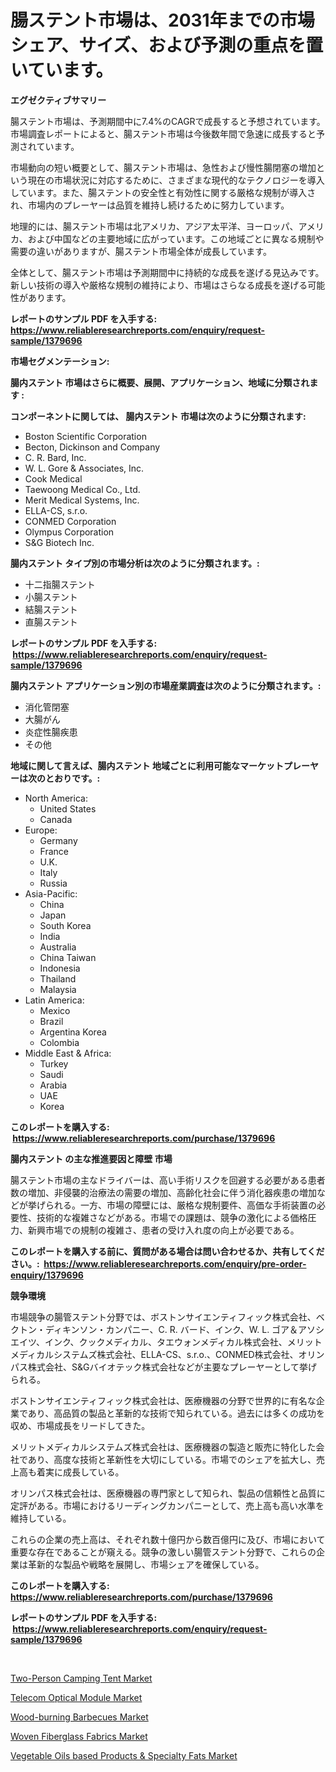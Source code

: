 <p><h1>腸ステント市場は、2031年までの市場シェア、サイズ、および予測の重点を置いています。</h1></p><p><strong>エグゼクティブサマリー</strong></p>
<p><p>腸ステント市場は、予測期間中に7.4%のCAGRで成長すると予想されています。市場調査レポートによると、腸ステント市場は今後数年間で急速に成長すると予測されています。</p><p>市場動向の短い概要として、腸ステント市場は、急性および慢性腸閉塞の増加という現在の市場状況に対応するために、さまざまな現代的なテクノロジーを導入しています。また、腸ステントの安全性と有効性に関する厳格な規制が導入され、市場内のプレーヤーは品質を維持し続けるために努力しています。</p><p>地理的には、腸ステント市場は北アメリカ、アジア太平洋、ヨーロッパ、アメリカ、および中国などの主要地域に広がっています。この地域ごとに異なる規制や需要の違いがありますが、腸ステント市場全体が成長しています。</p><p>全体として、腸ステント市場は予測期間中に持続的な成長を遂げる見込みです。新しい技術の導入や厳格な規制の維持により、市場はさらなる成長を遂げる可能性があります。</p></p>
<p><strong>レポートのサンプル PDF を入手する: <a href="https://www.reliableresearchreports.com/enquiry/request-sample/1379696">https://www.reliableresearchreports.com/enquiry/request-sample/1379696</a></strong></p>
<p><strong>市場セグメンテーション:</strong></p>
<p><strong> 腸内ステント 市場はさらに概要、展開、アプリケーション、地域に分類されます :</strong></p>
<p><strong>コンポーネントに関しては、 腸内ステント 市場は次のように分類されます: &nbsp;</strong></p>
<p><ul><li>Boston Scientific Corporation</li><li>Becton, Dickinson and Company</li><li>C. R. Bard, Inc.</li><li>W. L. Gore & Associates, Inc.</li><li>Cook Medical</li><li>Taewoong Medical Co., Ltd.</li><li>Merit Medical Systems, Inc.</li><li>ELLA-CS, s.r.o.</li><li>CONMED Corporation</li><li>Olympus Corporation</li><li>S&G Biotech Inc.</li></ul></p>
<p><strong> 腸内ステント タイプ別の市場分析は次のように分類されます。:</strong></p>
<p><ul><li>十二指腸ステント</li><li>小腸ステント</li><li>結腸ステント</li><li>直腸ステント</li></ul></p>
<p><strong>レポートのサンプル PDF を入手する: &nbsp;<a href="https://www.reliableresearchreports.com/enquiry/request-sample/1379696">https://www.reliableresearchreports.com/enquiry/request-sample/1379696</a></strong></p>
<p><strong> 腸内ステント アプリケーション別の市場産業調査は次のように分類されます。:</strong></p>
<p><ul><li>消化管閉塞</li><li>大腸がん</li><li>炎症性腸疾患</li><li>その他</li></ul></p>
<p><strong>地域に関して言えば、腸内ステント 地域ごとに利用可能なマーケットプレーヤーは次のとおりです。:</strong></p>
<p><ul>
    <li>
        North America:
        <ul>
            <li>United States</li>
            <li>Canada</li>
        </ul>
    </li>
    <li>
        Europe:
        <ul>
            <li>Germany</li>
            <li>France</li>
            <li>U.K.</li>
            <li>Italy</li>
            <li>Russia</li>
        </ul>
    </li>
    <li>
        Asia-Pacific:
        <ul>
            <li>China</li>
            <li>Japan</li>
            <li>South Korea</li>
            <li>India</li>
            <li>Australia</li>
            <li>China Taiwan</li>
            <li>Indonesia</li>
            <li>Thailand</li>
            <li>Malaysia</li>
        </ul>
    </li>
    <li>
        Latin America:
        <ul>
            <li>Mexico</li>
            <li>Brazil</li>
            <li>Argentina Korea</li>
            <li>Colombia</li>
        </ul>
    </li>
    <li>
        Middle East & Africa:
        <ul>
            <li>Turkey</li>
            <li>Saudi</li>
            <li>Arabia</li>
            <li>UAE</li>
            <li>Korea</li>
        </ul>
    </li>
    </ul></p>
<p><strong>このレポートを購入する: &nbsp;<a href="https://www.reliableresearchreports.com/purchase/1379696">https://www.reliableresearchreports.com/purchase/1379696</a></strong></p>
<p><strong>腸内ステント の主な推進要因と障壁 市場</strong></p>
<p><p>腸ステント市場の主なドライバーは、高い手術リスクを回避する必要がある患者数の増加、非侵襲的治療法の需要の増加、高齢化社会に伴う消化器疾患の増加などが挙げられる。一方、市場の障壁には、厳格な規制要件、高価な手術装置の必要性、技術的な複雑さなどがある。市場での課題は、競争の激化による価格圧力、新興市場での規制の複雑さ、患者の受け入れ度の向上が必要である。</p></p>
<p><strong>このレポートを購入する前に、質問がある場合は問い合わせるか、共有してください。:&nbsp; <a href="https://www.reliableresearchreports.com/enquiry/pre-order-enquiry/1379696">https://www.reliableresearchreports.com/enquiry/pre-order-enquiry/1379696</a></strong></p>
<p><strong>競争環境</strong></p>
<p><p>市場競争の腸管ステント分野では、ボストンサイエンティフィック株式会社、ベクトン・ディキンソン・カンパニー、C. R. バード、インク、W. L. ゴア＆アソシエイツ、インク、クックメディカル、タエウォンメディカル株式会社、メリットメディカルシステムズ株式会社、ELLA-CS、s.r.o.、CONMED株式会社、オリンパス株式会社、S&Gバイオテック株式会社などが主要なプレーヤーとして挙げられる。</p><p>ボストンサイエンティフィック株式会社は、医療機器の分野で世界的に有名な企業であり、高品質の製品と革新的な技術で知られている。過去には多くの成功を収め、市場成長をリードしてきた。</p><p>メリットメディカルシステムズ株式会社は、医療機器の製造と販売に特化した会社であり、高度な技術と革新性を大切にしている。市場でのシェアを拡大し、売上高も着実に成長している。</p><p>オリンパス株式会社は、医療機器の専門家として知られ、製品の信頼性と品質に定評がある。市場におけるリーディングカンパニーとして、売上高も高い水準を維持している。</p><p>これらの企業の売上高は、それぞれ数十億円から数百億円に及び、市場において重要な存在であることが窺える。競争の激しい腸管ステント分野で、これらの企業は革新的な製品や戦略を展開し、市場シェアを確保している。</p></p>
<p><strong>このレポートを購入する: &nbsp; <a href="https://www.reliableresearchreports.com/purchase/1379696">https://www.reliableresearchreports.com/purchase/1379696</a></strong></p>
<p><strong>レポートのサンプル PDF を入手する: &nbsp;<a href="https://www.reliableresearchreports.com/enquiry/request-sample/1379696">https://www.reliableresearchreports.com/enquiry/request-sample/1379696</a></strong><strong></strong></p>
<p>&nbsp;</p>
<p><p><a href="https://view.publitas.com/reportprime-1/two-person-camping-tent-market-size-focuses-on-market-dynamics-in-depth-analysis-and-future-projections-of-its-market-forecasted-for-period-from-2024-to-2031/">Two-Person Camping Tent Market</a></p><p><a href="https://github.com/Sarissaschmalingtr6fz2739/Market-Research-Report-List-1/blob/main/telecom-optical-module-market.md">Telecom Optical Module Market</a></p><p><a href="https://view.publitas.com/reportprime-1/wood-burning-barbecues-market-size-focuses-on-market-dynamics-in-depth-analysis-and-future-projections-of-its-market-forecasted-for-period-from-2024-to-2031/">Wood-burning Barbecues Market</a></p><p><a href="https://cautious-neon-760.notion.site/Woven-Fiberglass-Fabrics-Market-Research-Report-The-Key-To-Successful-Business-Strategy-Forecasted--57dbd9330dfb4bb68358edf44a8195ed">Woven Fiberglass Fabrics Market</a></p><p><a href="https://frill-swim-3cd.notion.site/Vegetable-Oils-based-Products-Specialty-Fats-Market-Centers-on-Aspects-such-as-Market-Growth-Mark-91a429b787e04b6e82c2a44f5f734f4e">Vegetable Oils based Products & Specialty Fats Market</a></p></p>